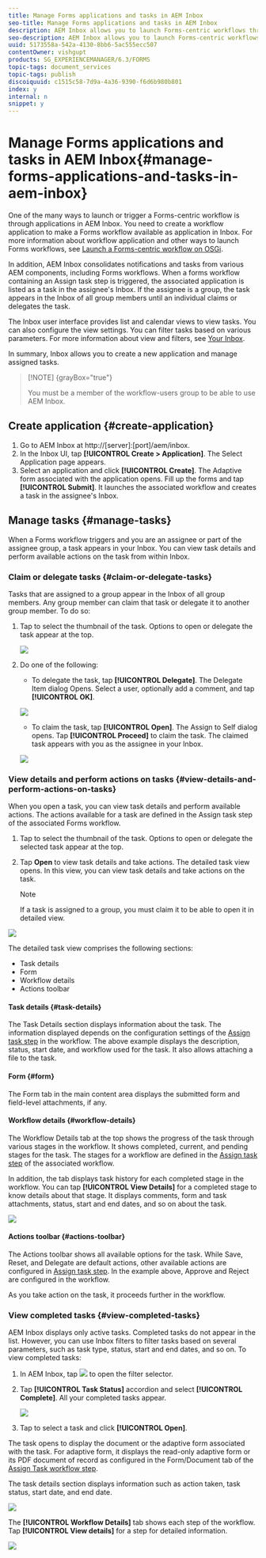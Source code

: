```yaml
---
title: Manage Forms applications and tasks in AEM Inbox
seo-title: Manage Forms applications and tasks in AEM Inbox
description: AEM Inbox allows you to launch Forms-centric workflows through submitting applications and manage tasks.
seo-description: AEM Inbox allows you to launch Forms-centric workflows through submitting applications and manage tasks.
uuid: 5173558a-542a-4130-8bb6-5ac555ecc507
contentOwner: vishgupt
products: SG_EXPERIENCEMANAGER/6.3/FORMS
topic-tags: document_services
topic-tags: publish
discoiquuid: c1515c58-7d9a-4a36-9390-f6d6b980b801
index: y
internal: n
snippet: y
---
```


# Manage Forms applications and tasks in AEM Inbox{#manage-forms-applications-and-tasks-in-aem-inbox}

One of the many ways to launch or trigger a Forms-centric workflow is through applications in AEM Inbox. You need to create a workflow application to make a Forms workflow available as application in Inbox. For more information about workflow application and other ways to launch Forms workflows, see [Launch a Forms-centric workflow on OSGi](../../forms/using/aem-forms-workflow.md#launch).

In addition, AEM Inbox consolidates notifications and tasks from various AEM components, including Forms workflows. When a forms workflow containing an Assign task step is triggered, the associated application is listed as a task in the assignee's Inbox. If the assignee is a group, the task appears in the Inbox of all group members until an individual claims or delegates the task.

The Inbox user interface provides list and calendar views to view tasks. You can also configure the view settings. You can filter tasks based on various parameters. For more information about view and filters, see [Your Inbox](../../sites/authoring/using/inbox.md).

In summary, Inbox allows you to create a new application and manage assigned tasks.

>[!NOTE] {grayBox="true"}
>
>You must be a member of the workflow-users group to be able to use AEM Inbox.

## Create application {#create-application}

1. Go to AEM Inbox at http://[server]:[port]/aem/inbox.
1. In the Inbox UI, tap **[!UICONTROL Create > Application]**. The Select Application page appears.
1. Select an application and click **[!UICONTROL Create]**. The Adaptive form associated with the application opens. Fill up the forms and tap **[!UICONTROL Submit]**. It launches the associated workflow and creates a task in the assignee's Inbox.

## Manage tasks {#manage-tasks}

When a Forms workflow triggers and you are an assignee or part of the assignee group, a task appears in your Inbox. You can view task details and perform available actions on the task from within Inbox.

### Claim or delegate tasks {#claim-or-delegate-tasks}

Tasks that are assigned to a group appear in the Inbox of all group members. Any group member can claim that task or delegate it to another group member. To do so:

1. Tap to select the thumbnail of the task. Options to open or delegate the task appear at the top. 

   ![](assets/select-task.png)

1. Do one of the following:

    * To delegate the task, tap **[!UICONTROL Delegate]**. The Delegate Item dialog Opens. Select a user, optionally add a comment, and tap **[!UICONTROL OK]**.

   ![](assets/delegate.png)

    * To claim the task, tap **[!UICONTROL Open]**. The Assign to Self dialog opens. Tap **[!UICONTROL Proceed]** to claim the task. The claimed task appears with you as the assignee in your Inbox.

   ![](assets/claim.png)

### View details and perform actions on tasks {#view-details-and-perform-actions-on-tasks}

When you open a task, you can view task details and perform available actions. The actions available for a task are defined in the Assign task step of the associated Forms workflow.

1. Tap to select the thumbnail of the task. Options to open or delegate the selected task appear at the top. 
1. Tap **Open** to view task details and take actions. The detailed task view opens. In this view, you can view task details and take actions on the task.

   >[!NOTE]
   >
   >If a task is assigned to a group, you must claim it to be able to open it in detailed view.

![](assets/task-details.png)

The detailed task view comprises the following sections:

* Task details
* Form
* Workflow details
* Actions toolbar

#### Task details {#task-details}

The Task Details section displays information about the task. The information displayed depends on the configuration settings of the [Assign task step](../../sites/developing/using/workflows-step-ref.md) in the workflow. The above example displays the description, status, start date, and workflow used for the task. It also allows attaching a file to the task.

#### Form {#form}

The Form tab in the main content area displays the submitted form and field-level attachments, if any.

#### Workflow details {#workflow-details}

The Workflow Details tab at the top shows the progress of the task through various stages in the workflow. It shows completed, current, and pending stages for the task. The stages for a workflow are defined in the [Assign task step](../../sites/developing/using/workflows-step-ref.md) of the associated workflow.

In addition, the tab displays task history for each completed stage in the workflow. You can tap **[!UICONTROL View Details]** for a completed stage to know details about that stage. It displays comments, form and task attachments, status, start and end dates, and so on about the task.

![](assets/workflow-details.png) 

#### Actions toolbar {#actions-toolbar}

The Actions toolbar shows all available options for the task. While Save, Reset, and Delegate are default actions, other available actions are configured in [Assign task step](../../sites/developing/using/workflows-step-ref.md). In the example above, Approve and Reject are configured in the workflow.

As you take action on the task, it proceeds further in the workflow.

### View completed tasks {#view-completed-tasks}

AEM Inbox displays only active tasks. Completed tasks do not appear in the list. However, you can use Inbox filters to filter tasks based on several parameters, such as task type, status, start and end dates, and so on. To view completed tasks:

1. In AEM Inbox, tap ![](assets/toggle-side-panel1.png) to open the filter selector.
1. Tap **[!UICONTROL Task Status]** accordion and select **[!UICONTROL Complete]**. All your completed tasks appear.

   ![](assets/filter-1.png)

1. Tap to select a task and click **[!UICONTROL Open]**.

The task opens to display the document or the adaptive form associated with the task. For adaptive form, it displays the read-only adaptive form or its PDF document of record as configured in the Form/Document tab of the [Assign Task workflow step](../../sites/developing/using/workflows-step-ref.md).

The task details section displays information such as action taken, task status, start date, and end date.

![](assets/completed-task.png)

The **[!UICONTROL Workflow Details]** tab shows each step of the workflow. Tap **[!UICONTROL View details]** for a step for detailed information.

![](assets/completed-task-workflow.png)

